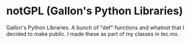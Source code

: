 # notGPL (Gallon's Python Libraries)
Gallon's Python Libraries. A bunch of "def" functions and whatnot that I decided to make public. I made these as part of my classes in tec.mx.
